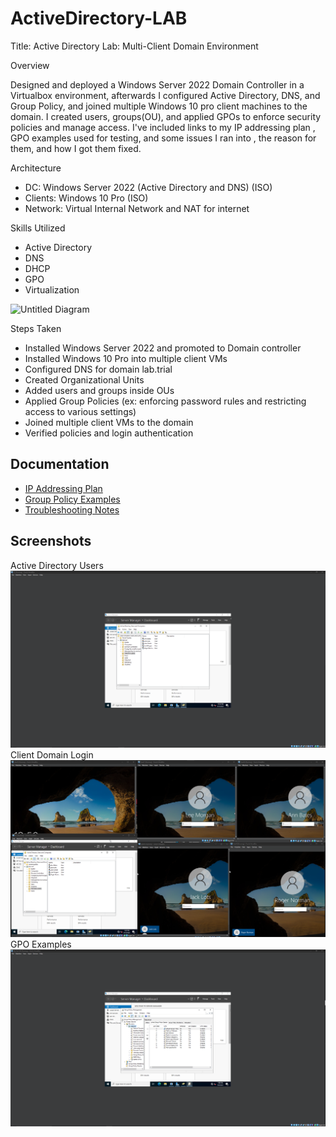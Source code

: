 # ActiveDirectory-LAB


Title: Active Directory Lab: Multi-Client Domain Environment

Overview

Designed and deployed a Windows Server 2022 Domain Controller in a Virtualbox environment, afterwards I configured Active Directory, DNS, and Group Policy, and joined multiple Windows 10 pro client machines to the domain. I created users, groups(OU), and applied GPOs to enforce security policies and manage access. I've included links to my IP addressing plan , GPO examples used for testing, and some issues I ran into , the reason for them, and how I got them fixed.


Architecture

- DC: Windows Server 2022 (Active Directory and DNS) (ISO)
- Clients: Windows 10 Pro (ISO)
- Network: Virtual Internal Network and NAT for internet

Skills Utilized

- Active Directory
- DNS
- DHCP
- GPO
- Virtualization


![Untitled Diagram](https://github.com/user-attachments/assets/bc0bcede-8241-445e-9297-74578f987cbf)


Steps Taken

- Installed Windows Server 2022 and promoted to Domain controller
- Installed Windows 10 Pro into multiple client VMs
- Configured DNS for domain lab.trial
- Created Organizational Units
- Added users and groups inside OUs
- Applied Group Policies (ex: enforcing password rules and restricting access to various settings)
- Joined multiple client VMs to the domain
- Verified policies and login authentication

## Documentation

- [IP Addressing Plan](Documentation/IP-Plan.md)
- [Group Policy Examples](Documentation/GPO-Examples.md)
- [Troubleshooting Notes](Documentation/Troubleshooting.md)

## Screenshots

Active Directory Users
![Active Directory Users](Screenshots/AD-Users.png)
Client Domain Login
![Client Domain Login](Screenshots/Client-Login.png)
GPO Examples
![GPO Example](Screenshots/GPOs.png)

